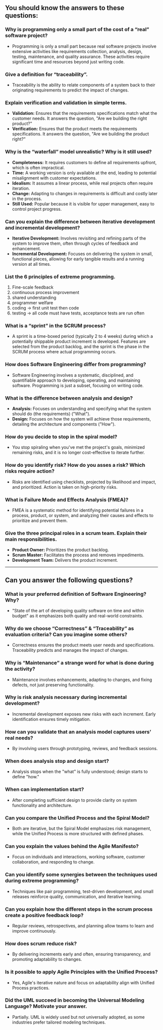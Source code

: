 ## You should know the answers to these questions:

### Why is programming only a small part of the cost of a “real” software project?

- Programming is only a small part because real software projects involve extensive activities like requirements collection, analysis, design, testing, maintenance, and quality assurance. These activities require significant time and resources beyond just writing code.

### Give a definition for “traceability”.

- Traceability is the ability to relate components of a system back to their originating requirements to predict the impact of changes.

### Explain verification and validation in simple terms.

- **Validation:** Ensures that the requirements specifications match what the customer needs. It answers the question, "Are we building the right product?"
- **Verification:** Ensures that the product meets the requirements specifications. It answers the question, "Are we building the product right?"

### Why is the “waterfall” model unrealistic? Why is it still used?

- **Completeness:** It requires customers to define all requirements upfront, which is often impractical.
- **Time:** A working version is only available at the end, leading to potential misalignment with customer expectations.
- **Idealism:** It assumes a linear process, while real projects often require iteration.
- **Change:** Adapting to changes in requirements is difficult and costly later in the process.
- **Still Used:** Popular because it is visible for upper management, easy to control project progress.

### Can you explain the difference between iterative development and incremental development?

- **Iterative Development:** Involves revisiting and refining parts of the system to improve them, often through cycles of feedback and enhancement.
- **Incremental Development:** Focuses on delivering the system in small, functional pieces, allowing for early tangible results and a running version at all times.

### List the 6 principles of extreme programming.

1. Fine-scale feedback
2. continuous process improvement
3. shared understanding
4. programmer welfare
5. coding -> first unit test then code
6. testing -> all code must have tests, acceptance tests are run often

### What is a “sprint” in the SCRUM process?

- A sprint is a time-boxed period (typically 2 to 4 weeks) during which a potentially shippable product increment is developed. Features are selected from the product backlog, and the sprint is the phase in the SCRUM process where actual programming occurs.

### How does Software Engineering differ from programming?

- Software Engineering involves a systematic, disciplined, and quantifiable approach to developing, operating, and maintaining software. Programming is just a subset, focusing on writing code.

### What is the difference between analysis and design?

- **Analysis:** Focuses on understanding and specifying what the system should do (the requirements) ("What").
- **Design:** Focuses on how the system will achieve those requirements, detailing the architecture and components ("How").

### How do you decide to stop in the spiral model?

- You stop spiraling when you've met the project's goals, minimized remaining risks, and it is no longer cost-effective to iterate further.

### How do you identify risk? How do you asses a risk? Which risks require action?

- Risks are identified using checklists, projected by likelihood and impact, and prioritized. Action is taken on high-priority risks.

### What is Failure Mode and Effects Analysis (FMEA)?

- FMEA is a systematic method for identifying potential failures in a process, product, or system, and analyzing their causes and effects to prioritize and prevent them.

### Give the three principal roles in a scrum team. Explain their main responsibilities.

- **Product Owner:** Prioritizes the product backlog.
- **Scrum Master:** Facilitates the process and removes impediments.
- **Development Team:** Delivers the product increment.

---

## Can you answer the following questions?

### What is your preferred definition of Software Engineering? Why?

- "State of the art of developing quality software on time and within budget" as it emphasizes both quality and real-world constraints.

### Why do we choose “Correctness” & “Traceability” as evaluation criteria? Can you imagine some others?

- Correctness ensures the product meets user needs and specifications. Traceability predicts and manages the impact of changes.

### Why is “Maintenance” a strange word for what is done during the activity?

- Maintenance involves enhancements, adapting to changes, and fixing defects, not just preserving functionality.

### Why is risk analysis necessary during incremental development?

- Incremental development exposes new risks with each increment. Early identification ensures timely mitigation.

### How can you validate that an analysis model captures users’ real needs?

- By involving users through prototyping, reviews, and feedback sessions.

### When does analysis stop and design start?

- Analysis stops when the "what" is fully understood; design starts to define "how."

### When can implementation start?

- After completing sufficient design to provide clarity on system functionality and architecture.

### Can you compare the Unified Process and the Spiral Model?

- Both are iterative, but the Spiral Model emphasizes risk management, while the Unified Process is more structured with defined phases.

### Can you explain the values behind the Agile Manifesto?

- Focus on individuals and interactions, working software, customer collaboration, and responding to change.

### Can you identify some synergies between the techniques used during extreme programming?

- Techniques like pair programming, test-driven development, and small releases reinforce quality, communication, and iterative learning.

### Can you explain how the different steps in the scrum process create a positive feedback loop?

- Regular reviews, retrospectives, and planning allow teams to learn and improve continuously.

### How does scrum reduce risk?

- By delivering increments early and often, ensuring transparency, and promoting adaptability to changes.

### Is it possible to apply Agile Principles with the Unified Process?

- Yes, Agile's iterative nature and focus on adaptability align with Unified Process practices.

### Did the UML succeed in becoming the Universal Modeling Language? Motivate your answer.

- Partially. UML is widely used but not universally adopted, as some industries prefer tailored modeling techniques.

